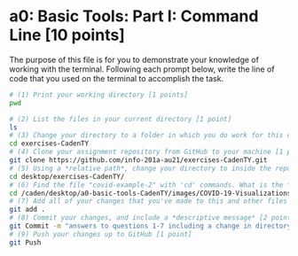 # a0: Basic Tools: Part I: Command Line [10 points]

The purpose of this file is for you to demonstrate your knowledge of working with the terminal. Following each prompt below, write the line of code that you used on the terminal to accomplish the task.

```bash
# (1) Print your working directory [1 points]
pwd

# (2) List the files in your current directory [1 point]
ls
# (3) Change your directory to a folder in which you do work for this class [1 point]
cd exercises-CadenTY
# (4) Clone your assignment repository from GitHub to your machine [1 point]
git clone https://github.com/info-201a-au21/exercises-CadenTY.git
# (5) Using a *relative path*, change your directory to inside the repository you just cloned [1 point]
cd desktop/exercises-CadenTY/
# (6) Find the file "covid-example-2" with 'cd' commands. What is the *absolute path* to this file? [1 points]
cd /caden/desktop/a0-basic-tools-CadenTY/images/COVID-19-Visualizations/covid-example-2.png/
# (7) Add all of your changes that you've made to this and other files (if any) to git [1 point]
git add .
# (8) Commit your changes, and include a *descriptive message* [2 points]
git Commit -m "answers to questions 1-7 including a change in directory location and usage of paths to accomplish certain tasks"
# (9) Push your changes up to GitHub [1 point]
git Push
```
